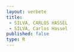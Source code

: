 ```yaml
---
layout: verbete
title:
 - SILVA, CARLOS HASSEL
 - SILVA, Carlos Hassel
published: false
type: R
---
```


